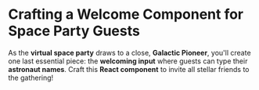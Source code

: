 # Crafting a Welcome Component for Space Party Guests

As the **virtual space party** draws to a close, **Galactic Pioneer**, you'll create one last essential piece: the **welcoming input** where guests can type their **astronaut names**. Craft this **React component** to invite all stellar friends to the gathering!